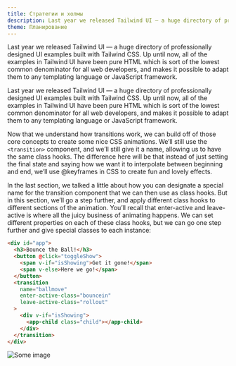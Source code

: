 ```yaml
---
title: Стратегии и холмы
description: Last year we released Tailwind UI — a huge directory of professionally designed UI examples built with Tailwind CSS. Up until now, all of the examples in Tailwind UI have been pure HTML which is sort of the lowest common denominator for all web developers, and makes it possible to adapt them to any templating language or JavaScript framework.
theme: Планирование
---
```


Last year we released Tailwind UI — a huge directory of professionally designed UI examples built with Tailwind CSS. Up until now, all of the examples in Tailwind UI have been pure HTML which is sort of the lowest common denominator for all web developers, and makes it possible to adapt them to any templating language or JavaScript framework.

Last year we released Tailwind UI — a huge directory of professionally designed UI examples built with Tailwind CSS. Up until now, all of the examples in Tailwind UI have been pure HTML which is sort of the lowest common denominator for all web developers, and makes it possible to adapt them to any templating language or JavaScript framework.

Now that we understand how transitions work, we can build off of those core concepts to create some nice CSS animations. We’ll still use the `<transition>` component, and we’ll still give it a name, allowing us to have the same class hooks. The difference here will be that instead of just setting the final state and saying how we want it to interpolate between beginning and end, we’ll use @keyframes in CSS to create fun and lovely effects.

In the last section, we talked a little about how you can designate a special name for the transition component that we can then use as class hooks. But in this section, we’ll go a step further, and apply different class hooks to different sections of the animation. You’ll recall that enter-active and leave-active is where all the juicy business of animating happens. We can set different properties on each of these class hooks, but we can go one step further and give special classes to each instance:

```html
<div id="app">
  <h3>Bounce the Ball!</h3>
  <button @click="toggleShow">
    <span v-if="isShowing">Get it gone!</span>
    <span v-else>Here we go!</span>
  </button>
  <transition
    name="ballmove"
    enter-active-class="bouncein"
    leave-active-class="rollout"
  >
    <div v-if="isShowing">
      <app-child class="child"></app-child>
    </div>
  </transition>
</div>
```

![Some image](https://images.unsplash.com/photo-1581291518633-83b4ebd1d83e?ixlib=rb-1.2.1&ixid=MnwxMjA3fDB8MHxwaG90by1wYWdlfHx8fGVufDB8fHx8&auto=format&fit=crop&w=1050&q=80)
